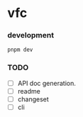 # vfc

### development

`pnpm dev`

### TODO

- [ ] API doc generation.
- [ ] readme
- [ ] changeset
- [ ] cli
